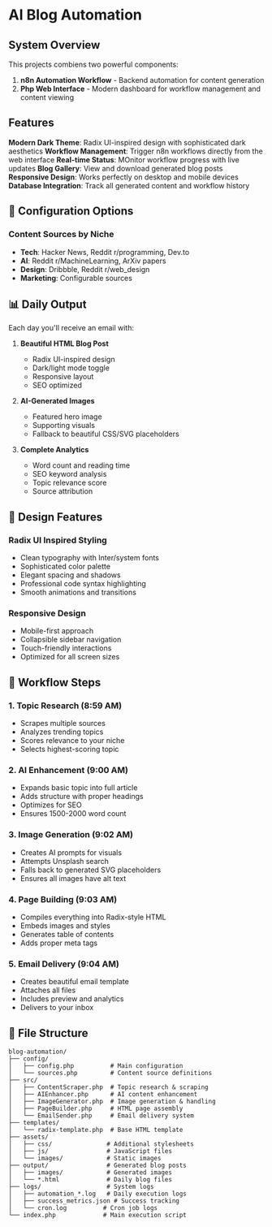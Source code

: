 # AI Blog Automation

## System Overview

This projects combiens two powerful components:
1. **n8n Automation Workflow** - Backend automation for content generation
2. **Php Web Interface** - Modern dashboard for workflow management and content viewing

## Features 

**Modern Dark Theme**: Radix UI-inspired design with sophisticated dark aesthetics
**Workflow Management**: Trigger n8n workflows directly from the web interface
**Real-time Status**: MOnitor workflow progress with live updates
**Blog Gallery**: View and download generated blog posts
**Responsive Design**: Works perfectly on desktop and mobile devices
**Database Integration**: Track all generated content and workflow history

## 🔧 Configuration Options

### Content Sources by Niche
- **Tech**: Hacker News, Reddit r/programming, Dev.to
- **AI**: Reddit r/MachineLearning, ArXiv papers
- **Design**: Dribbble, Reddit r/web_design
- **Marketing**: Configurable sources


## 📊 Daily Output
Each day you'll receive an email with:

1. **Beautiful HTML Blog Post**
   - Radix UI-inspired design
   - Dark/light mode toggle
   - Responsive layout
   - SEO optimized

2. **AI-Generated Images**
   - Featured hero image
   - Supporting visuals
   - Fallback to beautiful CSS/SVG placeholders

3. **Complete Analytics**
   - Word count and reading time
   - SEO keyword analysis
   - Topic relevance score
   - Source attribution

## 🎨 Design Features

### Radix UI Inspired Styling
- Clean typography with Inter/system fonts
- Sophisticated color palette
- Elegant spacing and shadows
- Professional code syntax highlighting
- Smooth animations and transitions

### Responsive Design
- Mobile-first approach
- Collapsible sidebar navigation
- Touch-friendly interactions
- Optimized for all screen sizes

## 🔄 Workflow Steps

### 1. Topic Research (8:59 AM)
- Scrapes multiple sources
- Analyzes trending topics
- Scores relevance to your niche
- Selects highest-scoring topic

### 2. AI Enhancement (9:00 AM)
- Expands basic topic into full article
- Adds structure with proper headings
- Optimizes for SEO
- Ensures 1500-2000 word count

### 3. Image Generation (9:02 AM)
- Creates AI prompts for visuals
- Attempts Unsplash search
- Falls back to generated SVG placeholders
- Ensures all images have alt text

### 4. Page Building (9:03 AM)
- Compiles everything into Radix-style HTML
- Embeds images and styles
- Generates table of contents
- Adds proper meta tags

### 5. Email Delivery (9:04 AM)
- Creates beautiful email template
- Attaches all files
- Includes preview and analytics
- Delivers to your inbox


## 📁 File Structure
```
blog-automation/
├── config/
│   ├── config.php          # Main configuration
│   └── sources.php         # Content source definitions
├── src/
│   ├── ContentScraper.php  # Topic research & scraping
│   ├── AIEnhancer.php      # AI content enhancement
│   ├── ImageGenerator.php  # Image generation & handling
│   ├── PageBuilder.php     # HTML page assembly
│   └── EmailSender.php     # Email delivery system
├── templates/
│   └── radix-template.php  # Base HTML template
├── assets/
│   ├── css/               # Additional stylesheets
│   ├── js/                # JavaScript files
│   └── images/            # Static images
├── output/                # Generated blog posts
│   ├── images/            # Generated images
│   └── *.html             # Daily blog files
├── logs/                  # System logs
│   ├── automation_*.log   # Daily execution logs
│   ├── success_metrics.json # Success tracking
│   └── cron.log          # Cron job logs
└── index.php             # Main execution script
```
